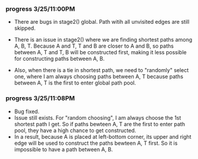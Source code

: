 ### progress 3/25/11:00PM

- There are bugs in stage2() global. Path witih all unvisited edges are still skipped.

- There is an issue in stage2() where we are finding shortest paths among A, B, T. Because A and T, T and B are closer to A and B, so paths between A, T and T, B will be constructed first, making it less possible for constructing paths between A, B. 

- Also, when there is a tie in shortest path, we need to "randomly" select one, where I am always choosing paths between A, T because paths between A, T is the first to enter global path pool. 

### progress 3/25/11:08PM

- Bug fixed.
- Issue still exists. For "random choosing", I am always choose the 1st shortest path I get. So if paths bewteen A, T are the first to enter path pool, they have a high chance to get constructed.
- In a result, because A is placed at left-bottom corner, its upper and right edge will be used to construct the paths bewteen A, T first. So it is impossible to have a path between A, B.
